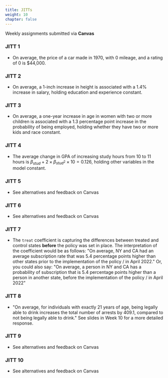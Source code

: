 ```yaml
---
title: JITTs
weight: 10
chapter: false
---
```


Weekly assignments submitted via **Canvas**

### JITT 1

- On average, the price of a car made in 1970, with 0 mileage, and a rating of 0 is $44,000.

### JITT 2

- On average, a 1-inch increase in height is associated with a 1.4% increase in salary, holding education and experience constant.

### JITT 3

- On average, a one-year increase in age in women with two or more children is associated with a 1.3 percentage point increase in the probability of being employed, holding whether they have two or more kids and race constant.


### JITT 4

- The average change in GPA of increasing study hours from 10 to 11 hours is $\beta_{stud} + 2\times\beta_{stud^2}\times10 = 0.126$, holding other variables in the model constant.

### JITT 5

- See alternatives and feedback on Canvas

### JITT 6

- See alternatives and feedback on Canvas

### JITT 7

- The `treat` coefficient is capturing the differences between treated and control states **before** the policy was set in place. The interpretation of the coefficient would be as follows: "On average, NY and CA had an average subscription rate that was 5.4 percentage points higher than other states prior to the implementation of the policy / in April 2022." Or, you could also say: "On average, a person in NY and CA has a probability of subscription that is 5.4 percentage points higher than a person in another state, before the implementation of the policy / in April 2022"

### JITT 8

- "On average, for individuals with exactly 21 years of age, being legally able to drink increases the total number of arrests by 409.1, compared to not being legally able to drink." See slides in Week 10 for a more detailed response.

### JITT 9

- See alternatives and feedback on Canvas

### JITT 10

- See alternatives and feedback on Canvas